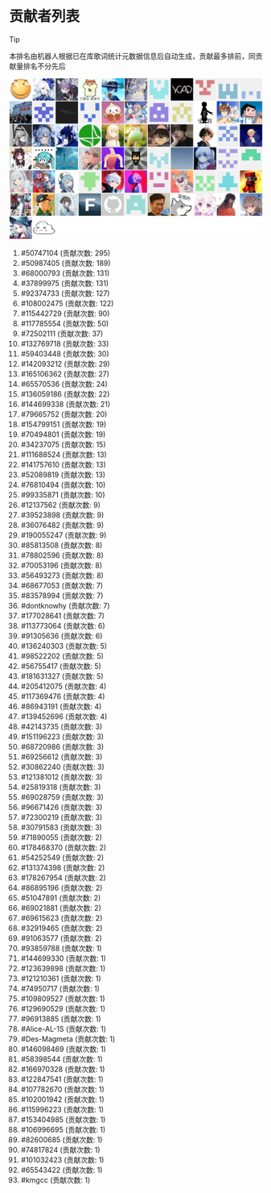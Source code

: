 # 贡献者列表

> [!TIP]
> 本排名由机器人根据已在库歌词统计元数据信息后自动生成，贡献最多排前，同贡献量排名不分先后

![贡献者头像画廊](./CONTRIBUTORS.svg)

1. #50747104 (贡献次数: 295)
2. #50987405 (贡献次数: 189)
3. #68000793 (贡献次数: 131)
4. #37899975 (贡献次数: 131)
5. #92374733 (贡献次数: 127)
6. #108002475 (贡献次数: 122)
7. #115442729 (贡献次数: 90)
8. #117785554 (贡献次数: 50)
9. #72502111 (贡献次数: 37)
10. #132769718 (贡献次数: 33)
11. #59403448 (贡献次数: 30)
12. #142093212 (贡献次数: 29)
13. #165106362 (贡献次数: 27)
14. #65570536 (贡献次数: 24)
15. #136059186 (贡献次数: 22)
16. #144699338 (贡献次数: 21)
17. #79665752 (贡献次数: 20)
18. #154799151 (贡献次数: 19)
19. #70494801 (贡献次数: 19)
20. #34237075 (贡献次数: 15)
21. #111688524 (贡献次数: 13)
22. #141757610 (贡献次数: 13)
23. #52089819 (贡献次数: 13)
24. #76810494 (贡献次数: 10)
25. #99335871 (贡献次数: 10)
26. #12137562 (贡献次数: 9)
27. #39523898 (贡献次数: 9)
28. #36076482 (贡献次数: 9)
29. #190055247 (贡献次数: 9)
30. #85813508 (贡献次数: 8)
31. #78802596 (贡献次数: 8)
32. #70053196 (贡献次数: 8)
33. #56493273 (贡献次数: 8)
34. #68677053 (贡献次数: 7)
35. #83578994 (贡献次数: 7)
36. #dontknowhy (贡献次数: 7)
37. #177028641 (贡献次数: 7)
38. #113773064 (贡献次数: 6)
39. #91305636 (贡献次数: 6)
40. #136240303 (贡献次数: 5)
41. #98522202 (贡献次数: 5)
42. #56755417 (贡献次数: 5)
43. #181631327 (贡献次数: 5)
44. #205412075 (贡献次数: 4)
45. #117369476 (贡献次数: 4)
46. #86943191 (贡献次数: 4)
47. #139452696 (贡献次数: 4)
48. #42143735 (贡献次数: 3)
49. #151196223 (贡献次数: 3)
50. #68720986 (贡献次数: 3)
51. #69256612 (贡献次数: 3)
52. #30862240 (贡献次数: 3)
53. #121381012 (贡献次数: 3)
54. #25819318 (贡献次数: 3)
55. #69028759 (贡献次数: 3)
56. #96671426 (贡献次数: 3)
57. #72300219 (贡献次数: 3)
58. #30791583 (贡献次数: 3)
59. #71890055 (贡献次数: 2)
60. #178468370 (贡献次数: 2)
61. #54252549 (贡献次数: 2)
62. #131374398 (贡献次数: 2)
63. #178267954 (贡献次数: 2)
64. #86895196 (贡献次数: 2)
65. #51047891 (贡献次数: 2)
66. #69021881 (贡献次数: 2)
67. #69615623 (贡献次数: 2)
68. #32919465 (贡献次数: 2)
69. #91063577 (贡献次数: 2)
70. #93859788 (贡献次数: 1)
71. #144699330 (贡献次数: 1)
72. #123639898 (贡献次数: 1)
73. #121210361 (贡献次数: 1)
74. #74950717 (贡献次数: 1)
75. #109809527 (贡献次数: 1)
76. #129690529 (贡献次数: 1)
77. #96913885 (贡献次数: 1)
78. #Alice-AL-1S (贡献次数: 1)
79. #Des-Magmeta (贡献次数: 1)
80. #146098469 (贡献次数: 1)
81. #58398544 (贡献次数: 1)
82. #166970328 (贡献次数: 1)
83. #122847541 (贡献次数: 1)
84. #107782670 (贡献次数: 1)
85. #102001942 (贡献次数: 1)
86. #115996223 (贡献次数: 1)
87. #153404985 (贡献次数: 1)
88. #106996695 (贡献次数: 1)
89. #82600685 (贡献次数: 1)
90. #74817824 (贡献次数: 1)
91. #101032423 (贡献次数: 1)
92. #65543422 (贡献次数: 1)
93. #kmgcc (贡献次数: 1)
